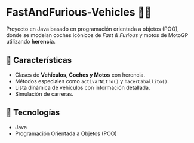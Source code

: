 # FastAndFurious-Vehicles 🚗🔥  

Proyecto en Java basado en programación orientada a objetos (POO), donde se modelan coches icónicos de *Fast & Furious* y motos de MotoGP utilizando **herencia**.  

## 📌 Características  
- Clases de **Vehículos, Coches y Motos** con herencia.  
- Métodos especiales como `activarNitro()` y `hacerCaballito()`.  
- Lista dinámica de vehículos con información detallada.  
- Simulación de carreras.  

## 🚀 Tecnologías  
- Java  
- Programación Orientada a Objetos (POO)  